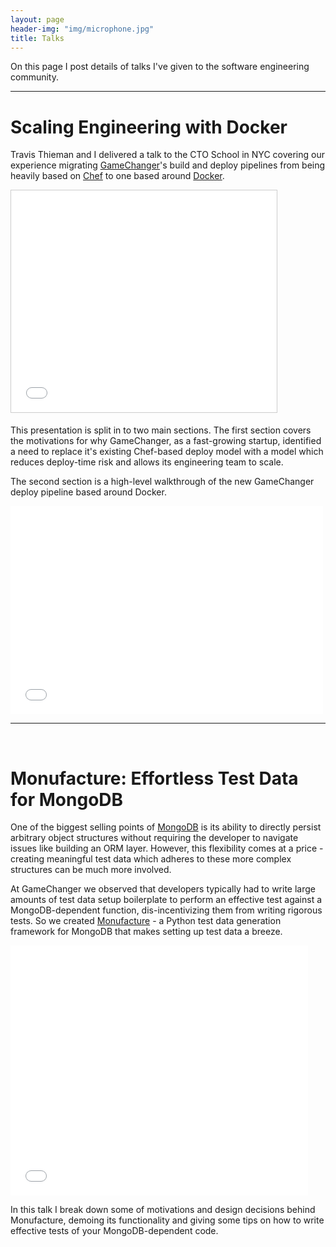 ```yaml
---
layout: page
header-img: "img/microphone.jpg"
title: Talks
---
```


On this page I post details of talks I've given to the software engineering community.

************

# Scaling Engineering with Docker

Travis Thieman and I delivered a talk to the CTO School in NYC covering our experience migrating [GameChanger](http://gc.com)'s build and deploy pipelines from being heavily based on [Chef](https://www.chef.io/) to one based around [Docker](https://www.docker.com).

<iframe src="//www.slideshare.net/slideshow/embed_code/44505333" width="425" height="355" frameborder="0" marginwidth="0" marginheight="0" scrolling="no" style="border:1px solid #CCC; border-width:1px; margin-bottom:5px; max-width: 100%;" allowfullscreen> </iframe>

This presentation is split in to two main sections. The first section covers the motivations for why GameChanger, as a fast-growing startup, identified a need to replace it's existing Chef-based deploy model with a model which reduces deploy-time risk and allows its engineering team to scale.

The second section is a high-level walkthrough of the new GameChanger deploy pipeline based around Docker.

<iframe src="//player.vimeo.com/video/119260316" width="500" height="333" frameborder="0" webkitallowfullscreen mozallowfullscreen allowfullscreen></iframe>

******************

<br/>

# Monufacture: Effortless Test Data for MongoDB
One of the biggest selling points of [MongoDB](http://www.mongodb.com) is its ability to directly persist arbitrary object structures without requiring the developer to navigate issues like building an ORM layer. However, this flexibility comes at a price - creating meaningful test data which adheres to these more complex structures can be much more involved.

At GameChanger we observed that developers typically had to write large amounts of test data setup boilerplate to perform an effective test against a MongoDB-dependent function, dis-incentivizing them from writing rigorous tests. So we created [Monufacture](http://github.com/gamechanger/monufacture) - a Python test data generation framework for MongoDB that makes setting up test data a breeze.

<iframe src="//www.slideshare.net/slideshow/embed_code/44712551" width="476" height="400" frameborder="0" marginwidth="0" marginheight="0" scrolling="no"></iframe>

In this talk I break down some of motivations and design decisions behind Monufacture, demoing its functionality and giving some tips on how to write effective tests of your MongoDB-dependent code.

